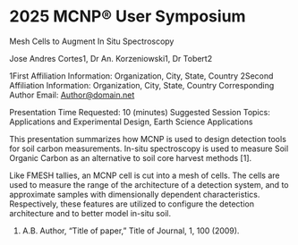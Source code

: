 # 2025 MCNP® User Symposium
Mesh Cells to Augment In Situ Spectroscopy

Jose Andres Cortes1, Dr An. Korzeniowski1, Dr Tobert2

1First Affiliation Information: Organization, City, State, Country
2Second Affiliation Information: Organization, City, State, Country
Corresponding Author Email: Author@domain.net

Presentation Time Requested: 10 (minutes)
Suggested Session Topics: Applications and Experimental Design, Earth Science Applications

This presentation summarizes how MCNP is used to design detection tools for soil carbon measurements. In-situ spectroscopy is used to measure Soil Organic Carbon as an alternative to soil core harvest methods [1].  

Like FMESH tallies, an MCNP cell is cut into a mesh of cells. The cells are used to measure the range of the architecture of a detection system, and to approximate samples with dimensionally dependent characteristics. Respectively, these features are utilized to configure the detection architecture and to better model in-situ soil.

1. A.B. Author, “Title of paper,” Title of Journal, 1, 100 (2009).
